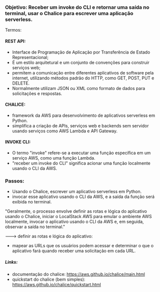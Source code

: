 ### Objetivo: Receber um invoke do CLI e retornar uma saída no terminal, usar o Chalice para escrever uma aplicação serverless.

Termos:
#### REST API:
* Interface de Programação de Aplicação por Transferência de Estado Representacional;
* É um estilo arquitetural e um conjunto de convenções para construir serviços web;
* permitem a comunicação entre diferentes aplicativos de software pela internet, utilizando métodos padrão do HTTP, como GET, POST, PUT e DELETE. 
* Normalmente utilizam JSON ou XML como formato de dados para solicitações e respostas.

#### CHALICE:
*  framework da AWS para desenvolvimento de aplicativos serverless em Python. 
*  simplifica a criação de APIs, serviços web e backends sem servidor usando serviços como AWS Lambda e API Gateway.


#### INVOKE CLI:
* O termo "invoke" refere-se a executar uma função específica em um serviço AWS, como uma função Lambda.
* "receber um invoke do CLI" significa acionar uma função localmente usando o CLI da AWS.

### Passos:
* Usando o Chalice, escrever um aplicativo serverless em Python. 
* invocar esse aplicativo usando o CLI da AWS, e a saída da função será exibida no terminal.

"Geralmente, o processo envolve definir as rotas e lógica do aplicativo usando o Chalice, iniciar o LocalStack AWS para emular o ambiente AWS localmente, invocar o aplicativo usando o CLI da AWS e, em seguida, observar a saída no terminal."

---> definir as rotas e lógica do aplicativo: 
* mapear as URLs que os usuários podem acessar e determinar o que o aplicativo fará quando receber uma solicitação em cada URL.



##### Links:
* documentação do chalice: https://aws.github.io/chalice/main.html
* quickstart do chalice (bem simples): https://aws.github.io/chalice/quickstart.html

